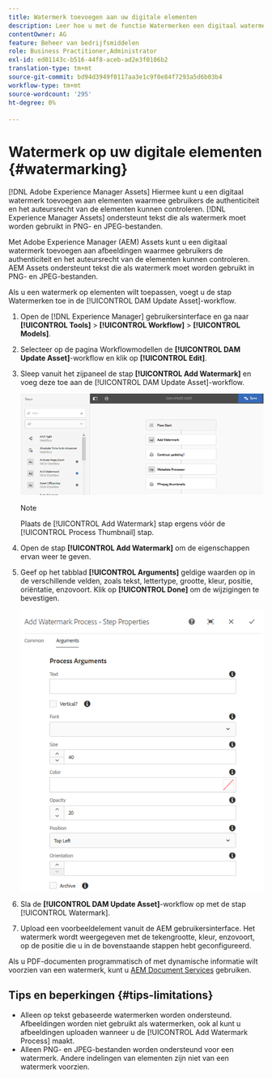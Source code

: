 ```yaml
---
title: Watermerk toevoegen aan uw digitale elementen
description: Leer hoe u met de functie Watermerken een digitaal watermerk aan elementen kunt toevoegen.
contentOwner: AG
feature: Beheer van bedrijfsmiddelen
role: Business Practitioner,Administrator
exl-id: ed01143c-b516-44f8-aceb-ad2e3f0106b2
translation-type: tm+mt
source-git-commit: bd94d3949f0117aa3e1c9f0e84f7293a5d6b03b4
workflow-type: tm+mt
source-wordcount: '295'
ht-degree: 0%

---
```


# Watermerk op uw digitale elementen {#watermarking}

[!DNL Adobe Experience Manager Assets] Hiermee kunt u een digitaal watermerk toevoegen aan elementen waarmee gebruikers de authenticiteit en het auteursrecht van de elementen kunnen controleren. [!DNL Experience Manager Assets] ondersteunt tekst die als watermerk moet worden gebruikt in PNG- en JPEG-bestanden.

Met Adobe Experience Manager (AEM) Assets kunt u een digitaal watermerk toevoegen aan afbeeldingen waarmee gebruikers de authenticiteit en het auteursrecht van de elementen kunnen controleren. AEM Assets ondersteunt tekst die als watermerk moet worden gebruikt in PNG- en JPEG-bestanden.

Als u een watermerk op elementen wilt toepassen, voegt u de stap Watermerken toe in de [!UICONTROL DAM Update Asset]-workflow.

1. Open de [!DNL Experience Manager] gebruikersinterface en ga naar **[!UICONTROL Tools]** > **[!UICONTROL Workflow]** > **[!UICONTROL Models]**.
1. Selecteer op de pagina Workflowmodellen de **[!UICONTROL DAM Update Asset]**-workflow en klik op **[!UICONTROL Edit]**.

1. Sleep vanuit het zijpaneel de stap **[!UICONTROL Add Watermark]** en voeg deze toe aan de [!UICONTROL DAM Update Asset]-workflow.

   ![Sleep watermerkstap toevoegen aan de workflow voor DAM-updatebestanden](assets/add_watermark_step_aem_assets.png)

   >[!NOTE]
   >
   >Plaats de [!UICONTROL Add Watermark] stap ergens vóór de [!UICONTROL Process Thumbnail] stap.

1. Open de stap **[!UICONTROL Add Watermark]** om de eigenschappen ervan weer te geven.
1. Geef op het tabblad **[!UICONTROL Arguments]** geldige waarden op in de verschillende velden, zoals tekst, lettertype, grootte, kleur, positie, oriëntatie, enzovoort. Klik op **[!UICONTROL Done]** om de wijzigingen te bevestigen.

   ![Geef de argumenten op in de stap Watermerk toevoegen in Elementen](assets/arguments_add_watermark_aem_assets.png)

1. Sla de **[!UICONTROL DAM Update Asset]**-workflow op met de stap [!UICONTROL Watermark].
1. Upload een voorbeeldelement vanuit de AEM gebruikersinterface. Het watermerk wordt weergegeven met de tekengrootte, kleur, enzovoort, op de positie die u in de bovenstaande stappen hebt geconfigureerd.

Als u PDF-documenten programmatisch of met dynamische informatie wilt voorzien van een watermerk, kunt u [AEM Document Services](/help/forms/using/overview-aem-document-services.md) gebruiken.

## Tips en beperkingen {#tips-limitations}

* Alleen op tekst gebaseerde watermerken worden ondersteund. Afbeeldingen worden niet gebruikt als watermerken, ook al kunt u afbeeldingen uploaden wanneer u de [!UICONTROL Add Watermark Process] maakt.
* Alleen PNG- en JPEG-bestanden worden ondersteund voor een watermerk. Andere indelingen van elementen zijn niet van een watermerk voorzien.
